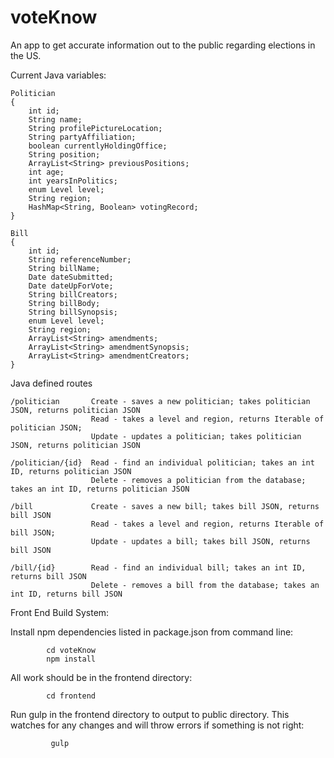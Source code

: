 # voteKnow
An app to get accurate information out to the public regarding elections in the US.

Current Java variables:

    Politician
    {
        int id;
        String name;
        String profilePictureLocation;
        String partyAffiliation;
        boolean currentlyHoldingOffice;
        String position;
        ArrayList<String> previousPositions;
        int age;
        int yearsInPolitics;
        enum Level level;
        String region;
        HashMap<String, Boolean> votingRecord;
    }

    Bill
    {
        int id;
        String referenceNumber;
        String billName;
        Date dateSubmitted;
        Date dateUpForVote;
        String billCreators;
        String billBody;
        String billSynopsis;
        enum Level level;
        String region;
        ArrayList<String> amendments;
        ArrayList<String> amendmentSynopsis;
        ArrayList<String> amendmentCreators;
    }

Java defined routes

    /politician       Create - saves a new politician; takes politician JSON, returns politician JSON
                      Read - takes a level and region, returns Iterable of politician JSON;
                      Update - updates a politician; takes politician JSON, returns politician JSON

    /politician/{id}  Read - find an individual politician; takes an int ID, returns politician JSON
                      Delete - removes a politician from the database; takes an int ID, returns politician JSON

    /bill             Create - saves a new bill; takes bill JSON, returns bill JSON
                      Read - takes a level and region, returns Iterable of bill JSON;
                      Update - updates a bill; takes bill JSON, returns bill JSON

    /bill/{id}        Read - find an individual bill; takes an int ID, returns bill JSON
                      Delete - removes a bill from the database; takes an int ID, returns bill JSON
                     
Front End Build System:

   Install npm dependencies listed in package.json from command line:
   
            cd voteKnow 
            npm install
   
   All work should be in the frontend directory:
   
            cd frontend
    
   Run gulp in the frontend directory to output to public directory. This watches for any changes and will throw errors if something is not right:
   
             gulp


    
